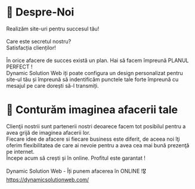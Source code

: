 # 💛 Despre-Noi
Realizăm site-uri pentru succesul tău!<br><br>
Care este secretul nostru? <br>
Satisfacția clienților!<br><br>
În orice afacere de succes există un plan. Hai să facem împreună PLANUL PERFECT !<br>
Dynamic Solution Web iți poate configura un design personalizat pentru site-ul tău și împreună să indentificăm punctele tale forte împreună cu mesajul pe care dorești să-l transmiți.<br>
 
 # 💛 Conturăm imaginea afacerii tale
 Clienţii nostrii sunt partenerii nostri deoarece facem tot posibilul pentru a avea grijă de imaginea afacerii lor. <br>
 Fiecare idee de afacere si fiecare business este diferit, de aceea noi îţi oferim flexibilitatea de care ai nevoie pentru a avea cea mai bună prezenţă pe internet. <br>
 Începe acum să crești și în online. Profitul este garantat ! <br><br>
      Dynamic Solution Web - Îți punem afacerea în ONLINE !🎖<br>
      https://dynamicsolutionweb.com/
